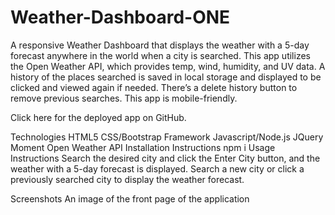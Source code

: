 # Weather-Dashboard-ONE
A responsive Weather Dashboard that displays the weather with a 5-day forecast anywhere in the world when a city is searched. This app utilizes the Open Weather API, which provides temp, wind, humidity, and UV data. A history of the places searched is saved in local storage and displayed to be clicked and viewed again if needed. There’s a delete history button to remove previous searches. This app is mobile-friendly.

Click here for the deployed app on GitHub.

Technologies
HTML5
CSS/Bootstrap Framework
Javascript/Node.js
JQuery
Moment
Open Weather API
Installation Instructions
npm i
Usage Instructions
Search the desired city and click the Enter City button, and the weather with a 5-day forecast is displayed. Search a new city or click a previously searched city to display the weather forecast.

Screenshots
An image of the front page of the application

